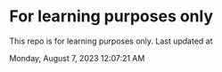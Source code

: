# For learning purposes only
This repo is for learning purposes only.
Last updated at

Monday, August 7, 2023 12:07:21 AM

